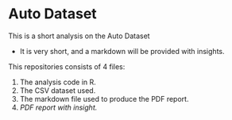 # Auto Dataset
This is a short analysis on the Auto Dataset 
- It is very short, and a markdown will be provided with insights. 

This repositories consists of 4 files:
1. The analysis code in R.
2. The CSV dataset used.
3. The markdown file used to produce the PDF report.
4. *PDF report with insight.*
